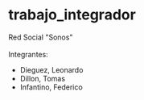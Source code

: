 # trabajo_integrador
Red Social "Sonos"<br><br>
Integrantes:<br>
- Dieguez, Leonardo<br>
- Dillon, Tomas<br>
- Infantino, Federico<br>
